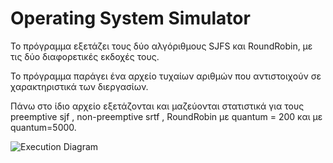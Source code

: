 # Operating System Simulator

Το πρόγραμμα εξετάζει τους δύο αλγόριθμους SJFS και RoundRobin, με τις δύο διαφορετικές εκδοχές τους.

Το πρόγραμμα παράγει ένα αρχείο τυχαίων αριθμών που αντιστοιχούν σε χαρακτηριστικά των διεργασίων.

Πάνω στο ίδιο αρχείο εξετάζονται και μαζεύονται στατιστικά για τους preemptive sjf , non-preemptive srtf , RoundRobin με quantum = 200
και με quantum=5000.

![Execution Diagram](https://github.com/tasosxak/Operating-System-Simulator/blob/master/Execution%20Diagram.png)
